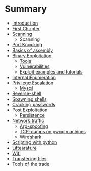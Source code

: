 # Summary

* [Introduction](README.md)
* [First Chapter](chapter1.md)
* [Scanning](scanning.md)
   * Scanning
* [Port Knocking](port_knocking.md)
* [Basics of assembly](binary_exploitation.md)
* [Binary Exploitation](binary_exploitation2.md)
   * [Tools](tools.md)
   * [Vulnerabilities](vulnerabilities.md)
   * [Exploit examples and tutorials](exploit_examples_and_tutorials.md)
* [Internal Enumeration](internal_enumeration.md)
* [Privilege Escalation](privilege_escalation.md)
   * [Mysql](mysql.md)
* [Reverse-shell](reverse-shell.md)
* [Spawning shells](spawning_shells.md)
* [Cracking passwords](cracking_passwords.md)
* Post Exploitation
   * [Persistence](persistence.md)
* [Network traffic](network_traffic.md)
   * [Arp-spoofing](arp-spoofing.md)
   * [TCP-dumps on pwnd machines](tcp-dumps_on_pwnd_machines.md)
   * [Wireshark](wireshark.md)
* [Scripting with python](scripting_with_python.md)
* [Littearature](littearature.md)
* [Wifi](wifi.md)
* [Transfering files](transfering_files.md)
* Tools of the trade


